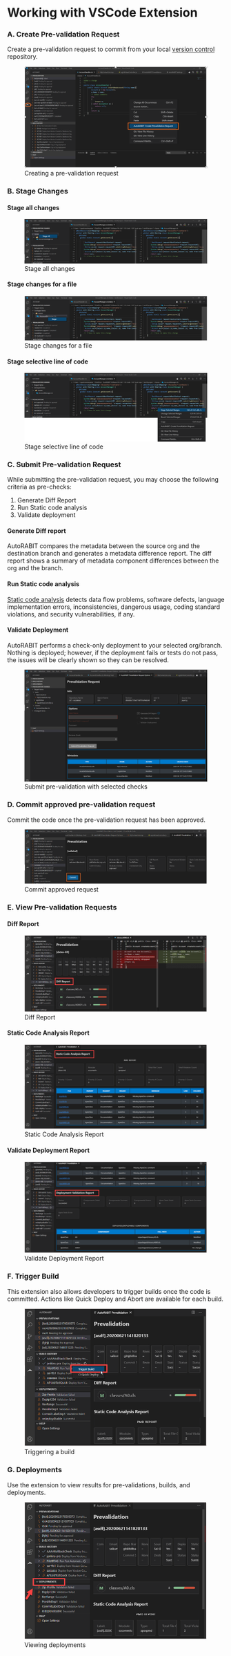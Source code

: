 # Working with VSCode Extension

### A. Create Pre-validation Request

Create a pre-validation request to commit from your local [version control](https://www.autorabit.com/7-tips-for-salesforce-version-control-integration/) repository.

<figure><img src="../../../../.gitbook/assets/image (889).png" alt="Pre-validation request creation in VSCode Extension"><figcaption>Creating a pre-validation request</figcaption></figure>

### B. Stage Changes

#### Stage all changes

<figure><img src="../../../../.gitbook/assets/image (890).png" alt="Staging all changes in VSCode Extension"><figcaption>Stage all changes</figcaption></figure>

#### Stage changes for a file

<figure><img src="../../../../.gitbook/assets/image (891).png" alt="Staging changes for a single file in VSCode Extension"><figcaption>Stage changes for a file</figcaption></figure>

#### Stage selective line of code

<figure><img src="../../../../.gitbook/assets/image (892).png" alt="Staging selected lines of code in VSCode Extension"><figcaption>Stage selective line of code</figcaption></figure>

### C. Submit Pre-validation Request

While submitting the pre-validation request, you may choose the following criteria as pre-checks:

1. Generate Diff Report
2. Run Static code analysis
3. Validate deployment

#### Generate Diff report

AutoRABIT compares the metadata between the source org and the destination branch and generates a metadata difference report. The diff report shows a summary of metadata component differences between the org and the branch.

#### Run Static code analysis

[Static code analysis](https://www.codescan.io/blog/what-is-salesforce-static-code-analysis/) detects data flow problems, software defects, language implementation errors, inconsistencies, dangerous usage, coding standard violations, and security vulnerabilities, if any.

#### Validate Deployment

AutoRABIT performs a check-only deployment to your selected org/branch. Nothing is deployed; however, if the deployment fails or tests do not pass, the issues will be clearly shown so they can be resolved.

<figure><img src="../../../../.gitbook/assets/image (893).png" alt="Pre-validation request options in VSCode Extension"><figcaption>Submit pre-validation with selected checks</figcaption></figure>

### D. Commit approved pre-validation request

Commit the code once the pre-validation request has been approved.

<figure><img src="../../../../.gitbook/assets/image (894).png" alt="Committing approved pre-validation request in VSCode Extension"><figcaption>Commit approved request</figcaption></figure>

### E. View Pre-validation Requests

#### Diff Report

<figure><img src="../../../../.gitbook/assets/image (895).png" alt="Viewing diff report in VSCode Extension"><figcaption>Diff Report</figcaption></figure>

#### Static Code Analysis Report

<figure><img src="../../../../.gitbook/assets/image (896).png" alt="Viewing static code analysis report in VSCode Extension"><figcaption>Static Code Analysis Report</figcaption></figure>

#### Validate Deployment Report

<figure><img src="../../../../.gitbook/assets/image (897).png" alt="Viewing deployment validation report in VSCode Extension"><figcaption>Validate Deployment Report</figcaption></figure>

### F. Trigger Build

This extension also allows developers to trigger builds once the code is committed. Actions like Quick Deploy and Abort are available for each build.

<figure><img src="../../../../.gitbook/assets/image (898).png" alt="Triggering builds using VSCode Extension" width="563"><figcaption>Triggering a build</figcaption></figure>

### G. Deployments

Use the extension to view results for pre-validations, builds, and deployments.

<figure><img src="../../../../.gitbook/assets/image (899).png" alt="Viewing deployment results in VSCode Extension" width="563"><figcaption>Viewing deployments</figcaption></figure>
